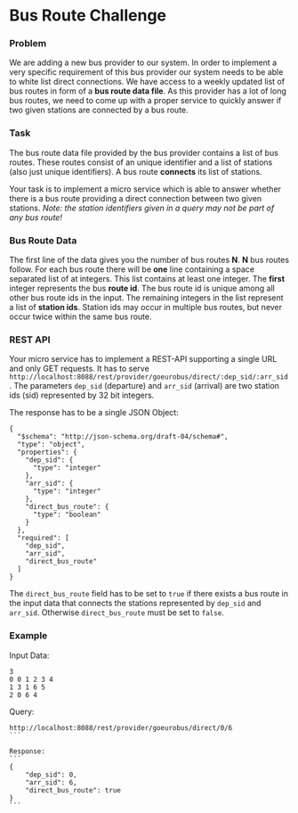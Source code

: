 # Bus Route Challenge

### Problem

We are adding a new bus provider to our system. In order to implement a very
specific requirement of this bus provider our system needs to be able to white
list direct connections. We have access to a weekly updated list of bus routes
in form of a **bus route data file**. As this provider has a lot of long bus
routes, we need to come up with a proper service to quickly answer if two given
stations are connected by a bus route.


### Task

The bus route data file provided by the bus provider contains a list of bus
routes. These routes consist of an unique identifier and a list of stations
(also just unique identifiers). A bus route **connects** its list of stations.

Your task is to implement a micro service which is able to answer whether there
is a bus route providing a direct connection between two given stations. *Note:
the station identifiers given in a query may not be part of any bus route!*


### Bus Route Data

The first line of the data gives you the number of bus routes **N**. **N** bus
routes follow. For each bus route there will be **one** line containing a space
separated list of at integers. This list contains at least one integer. The
**first** integer represents the bus **route id**. The bus route id is unique
among all other bus route ids in the input. The remaining integers in the list
represent a list of **station ids**. Station ids may occur in multiple bus
routes, but never occur twice within the same bus route.


### REST API

Your micro service has to implement a REST-API supporting a single URL and only
GET requests. It has to serve
`http://localhost:8088/rest/provider/goeurobus/direct/:dep_sid/:arr_sid`. The
parameters `dep_sid` (departure) and `arr_sid` (arrival) are two station ids
(sid) represented by 32 bit integers.

The response has to be a single JSON Object:

```
{
  "$schema": "http://json-schema.org/draft-04/schema#",
  "type": "object",
  "properties": {
    "dep_sid": {
      "type": "integer"
    },
    "arr_sid": {
      "type": "integer"
    },
    "direct_bus_route": {
      "type": "boolean"
    }
  },
  "required": [
    "dep_sid",
    "arr_sid",
    "direct_bus_route"
  ]
}
```

The `direct_bus_route` field has to be set to `true` if there exists a bus route
in the input data that connects the stations represented by `dep_sid` and
`arr_sid`. Otherwise `direct_bus_route` must be set to `false`.




### Example

Input Data:
```
3
0 0 1 2 3 4
1 3 1 6 5
2 0 6 4
```

Query:
````
http://localhost:8088/rest/provider/goeurobus/direct/0/6
```

Response:
```
{
    "dep_sid": 0,
    "arr_sid": 6,
    "direct_bus_route": true
}
```
